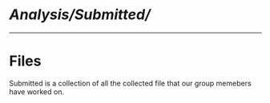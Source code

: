 # *Analysis/Submitted/*
---
# Files

Submitted is a collection of all the collected file that our group memebers have worked on. 
